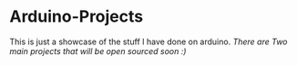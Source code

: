 # Arduino-Projects
This is just a showcase of the stuff I have done on arduino.
*There are Two main projects that will be open sourced soon :)*
